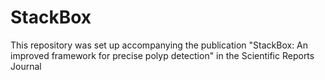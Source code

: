 # StackBox

This repository was set up accompanying the publication "StackBox: An improved framework for precise polyp detection" in the Scientific Reports Journal
